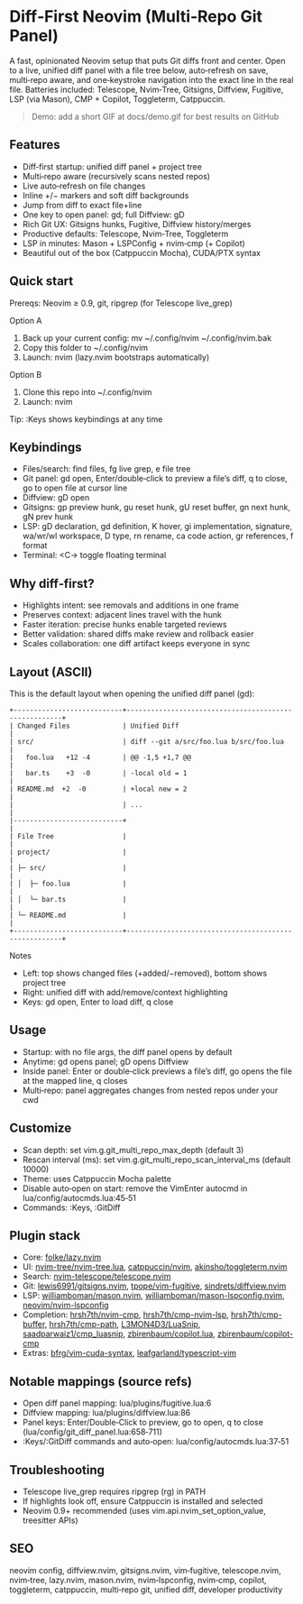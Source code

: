 # Diff‑First Neovim (Multi‑Repo Git Panel)

A fast, opinionated Neovim setup that puts Git diffs front and center. Open to a live, unified diff panel with a file tree below, auto‑refresh on save, multi‑repo aware, and one‑keystroke navigation into the exact line in the real file. Batteries included: Telescope, Nvim‑Tree, Gitsigns, Diffview, Fugitive, LSP (via Mason), CMP + Copilot, Toggleterm, Catppuccin.

> Demo: add a short GIF at docs/demo.gif for best results on GitHub

## Features
- Diff‑first startup: unified diff panel + project tree
- Multi‑repo aware (recursively scans nested repos)
- Live auto‑refresh on file changes
- Inline +/− markers and soft diff backgrounds
- Jump from diff to exact file+line
- One key to open panel: <leader>gd; full Diffview: <leader>gD
- Rich Git UX: Gitsigns hunks, Fugitive, Diffview history/merges
- Productive defaults: Telescope, Nvim‑Tree, Toggleterm
- LSP in minutes: Mason + LSPConfig + nvim‑cmp (+ Copilot)
- Beautiful out of the box (Catppuccin Mocha), CUDA/PTX syntax

## Quick start
Prereqs: Neovim ≥ 0.9, git, ripgrep (for Telescope live_grep)

Option A
1) Back up your current config: mv ~/.config/nvim ~/.config/nvim.bak
2) Copy this folder to ~/.config/nvim
3) Launch: nvim (lazy.nvim bootstraps automatically)

Option B
1) Clone this repo into ~/.config/nvim
2) Launch: nvim

Tip: :Keys shows keybindings at any time

## Keybindings
- Files/search: <C-p> find files, <leader>fg live grep, <leader>e file tree
- Git panel: <leader>gd open, Enter/double‑click to preview a file’s diff, q to close, go to open file at cursor line
- Diffview: <leader>gD open
- Gitsigns: <leader>gp preview hunk, <leader>gu reset hunk, <leader>gU reset buffer, <leader>gn next hunk, <leader>gN prev hunk
- LSP: gD declaration, gd definition, K hover, gi implementation, <C-k> signature, <leader>wa/wr/wl workspace, <leader>D type, <leader>rn rename, <leader>ca code action, gr references, <leader>f format
- Terminal: <C-\> toggle floating terminal

## Why diff‑first?
- Highlights intent: see removals and additions in one frame
- Preserves context: adjacent lines travel with the hunk
- Faster iteration: precise hunks enable targeted reviews
- Better validation: shared diffs make review and rollback easier
- Scales collaboration: one diff artifact keeps everyone in sync

## Layout (ASCII)
This is the default layout when opening the unified diff panel (<leader>gd):

```
+---------------------------+------------------------------------------------------+
| Changed Files             | Unified Diff                                         |
| src/                      | diff --git a/src/foo.lua b/src/foo.lua               |
|   foo.lua   +12 -4        | @@ -1,5 +1,7 @@                                      |
|   bar.ts    +3  -0        | -local old = 1                                       |
| README.md  +2  -0         | +local new = 2                                       |
|                           | ...                                                  |
|---------------------------+                                                      |
| File Tree                 |                                                      |
| project/                  |                                                      |
| ├─ src/                   |                                                      |
| │  ├─ foo.lua             |                                                      |
| │  └─ bar.ts              |                                                      |
| └─ README.md              |                                                      |
+---------------------------+------------------------------------------------------+
```

Notes
- Left: top shows changed files (+added/−removed), bottom shows project tree
- Right: unified diff with add/remove/context highlighting
- Keys: <leader>gd open, Enter to load diff, q close

## Usage
- Startup: with no file args, the diff panel opens by default
- Anytime: <leader>gd opens panel; <leader>gD opens Diffview
- Inside panel: Enter or double‑click previews a file’s diff, go opens the file at the mapped line, q closes
- Multi‑repo: panel aggregates changes from nested repos under your cwd

## Customize
- Scan depth: set vim.g.git_multi_repo_max_depth (default 3)
- Rescan interval (ms): set vim.g.git_multi_repo_scan_interval_ms (default 10000)
- Theme: uses Catppuccin Mocha palette
- Disable auto‑open on start: remove the VimEnter autocmd in lua/config/autocmds.lua:45‑51
- Commands: :Keys, :GitDiff

## Plugin stack
- Core: [folke/lazy.nvim](https://github.com/folke/lazy.nvim)
- UI: [nvim-tree/nvim-tree.lua](https://github.com/nvim-tree/nvim-tree.lua), [catppuccin/nvim](https://github.com/catppuccin/nvim), [akinsho/toggleterm.nvim](https://github.com/akinsho/toggleterm.nvim)
- Search: [nvim-telescope/telescope.nvim](https://github.com/nvim-telescope/telescope.nvim)
- Git: [lewis6991/gitsigns.nvim](https://github.com/lewis6991/gitsigns.nvim), [tpope/vim-fugitive](https://github.com/tpope/vim-fugitive), [sindrets/diffview.nvim](https://github.com/sindrets/diffview.nvim)
- LSP: [williamboman/mason.nvim](https://github.com/williamboman/mason.nvim), [williamboman/mason-lspconfig.nvim](https://github.com/williamboman/mason-lspconfig.nvim), [neovim/nvim-lspconfig](https://github.com/neovim/nvim-lspconfig)
- Completion: [hrsh7th/nvim-cmp](https://github.com/hrsh7th/nvim-cmp), [hrsh7th/cmp-nvim-lsp](https://github.com/hrsh7th/cmp-nvim-lsp), [hrsh7th/cmp-buffer](https://github.com/hrsh7th/cmp-buffer), [hrsh7th/cmp-path](https://github.com/hrsh7th/cmp-path), [L3MON4D3/LuaSnip](https://github.com/L3MON4D3/LuaSnip), [saadparwaiz1/cmp_luasnip](https://github.com/saadparwaiz1/cmp_luasnip), [zbirenbaum/copilot.lua](https://github.com/zbirenbaum/copilot.lua), [zbirenbaum/copilot-cmp](https://github.com/zbirenbaum/copilot-cmp)
- Extras: [bfrg/vim-cuda-syntax](https://github.com/bfrg/vim-cuda-syntax), [leafgarland/typescript-vim](https://github.com/leafgarland/typescript-vim)

## Notable mappings (source refs)
- Open diff panel mapping: lua/plugins/fugitive.lua:6
- Diffview mapping: lua/plugins/diffview.lua:86
- Panel keys: Enter/Double‑Click to preview, go to open, q to close (lua/config/git_diff_panel.lua:658‑711)
- :Keys/:GitDiff commands and auto‑open: lua/config/autocmds.lua:37‑51

## Troubleshooting
- Telescope live_grep requires ripgrep (rg) in PATH
- If highlights look off, ensure Catppuccin is installed and selected
- Neovim 0.9+ recommended (uses vim.api.nvim_set_option_value, treesitter APIs)

## SEO
neovim config, diffview.nvim, gitsigns.nvim, vim‑fugitive, telescope.nvim, nvim‑tree, lazy.nvim, mason.nvim, nvim‑lspconfig, nvim‑cmp, copilot, toggleterm, catppuccin, multi‑repo git, unified diff, developer productivity
